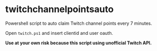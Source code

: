# twitchchannelpointsauto
Powershell script to auto claim Twitch channel points every 7 minutes.

Open `twitch.ps1` and insert clientid and user oauth.

<b>Use at your own risk because this script using unofficial Twitch API.</b>
